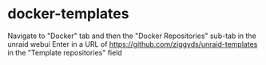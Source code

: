 # docker-templates

Navigate to "Docker" tab and then the "Docker Repositories" sub-tab in the unraid webui
Enter in a URL of https://github.com/ziggyds/unraid-templates in the "Template repositories" field